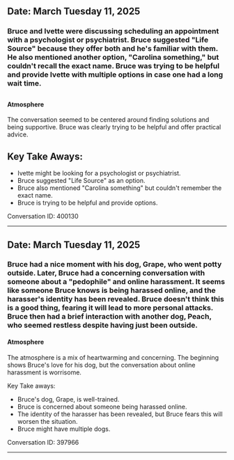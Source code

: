 ## Date: March Tuesday 11, 2025
### Bruce and Ivette were discussing scheduling an appointment with a psychologist or psychiatrist. Bruce suggested "Life Source" because they offer both and he's familiar with them. He also mentioned another option, "Carolina something," but couldn't recall the exact name. Bruce was trying to be helpful and provide Ivette with multiple options in case one had a long wait time. 

##

#### Atmosphere
The conversation seemed to be centered around finding solutions and being supportive. Bruce was clearly trying to be helpful and offer practical advice. 

## Key Take Aways:
* Ivette might be looking for a psychologist or psychiatrist.
* Bruce suggested "Life Source" as an option.
* Bruce also mentioned "Carolina something" but couldn't remember the exact name.
* Bruce is trying to be helpful and provide options.

Conversation ID: 400130

---

## Date: March Tuesday 11, 2025
### Bruce had a nice moment with his dog, Grape, who went potty outside. Later, Bruce had a concerning conversation with someone about a "pedophile" and online harassment. It seems like someone Bruce knows is being harassed online, and the harasser's identity has been revealed. Bruce doesn't think this is a good thing, fearing it will lead to more personal attacks. Bruce then had a brief interaction with another dog, Peach, who seemed restless despite having just been outside.

#### Atmosphere
The atmosphere is a mix of heartwarming and concerning. The beginning shows Bruce's love for his dog, but the conversation about online harassment is worrisome. 

Key Take aways:
* Bruce's dog, Grape, is well-trained.
* Bruce is concerned about someone being harassed online.
* The identity of the harasser has been revealed, but Bruce fears this will worsen the situation.
* Bruce might have multiple dogs.

Conversation ID: 397966

---

